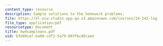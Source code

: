 ```yaml
---
content_type: resource
description: Sample solutions to the homework problems.
file: https://ol-ocw-studio-app-qa.s3.amazonaws.com/courses/24-242-logic-ii-spring-2004/b3d40cafba08cdf25a79893fbc40caee_hw4sampleans.pdf
file_type: application/pdf
resourcetype: Document
title: hw4sampleans.pdf
uid: b3d40caf-ba08-cdf2-5a79-893fbc40caee
---
```

